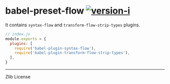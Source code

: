 babel-preset-flow [![version-i][]][npm]
========
It contains `syntax-flow` and `transform-flow-strip-types` plugins.

```js
// index.js
module.exports = {
  plugins: [
    require('babel-plugin-syntax-flow'),
    require('babel-plugin-transform-flow-strip-types'),
  ],
}
```

-------

Zlib License

[npm]:          https://npmjs.org/package/babel-preset-flow
[version-i]:    https://img.shields.io/npm/v/babel-preset-flow.svg
